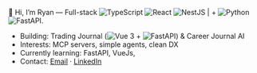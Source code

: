👋 Hi, I’m Ryan — Full-stack ![TypeScript](https://img.shields.io/badge/-TypeScript-3178C6?logo=typescript&logoColor=white)
 ![React](https://img.shields.io/badge/-React-61DAFB?logo=react&logoColor=black) ![NestJS](https://img.shields.io/badge/-NestJS-E0234E?logo=nestjs&logoColor=white) | + ![Python](https://img.shields.io/badge/-Python-3776AB?logo=python&logoColor=white) ![FastAPI](https://img.shields.io/badge/-FastAPI-009688?logo=fastapi&logoColor=white).

- Building: Trading Journal (![Vue 3](https://img.shields.io/badge/-Vue%203-42B883?logo=vuedotjs&logoColor=white) + ![FastAPI](https://img.shields.io/badge/-FastAPI-009688?logo=fastapi&logoColor=white))
 & Career Journal AI
- Interests: MCP servers, simple agents, clean DX
- Currently learning: FastAPI, VueJs,
- Contact: [Email](mailto:doanryan10@gmail.com) · [LinkedIn](https://www.linkedin.com/in/doan-ryan/)

<!---
ShadFyt/ShadFyt is a ✨ special ✨ repository because its `README.md` (this file) appears on your GitHub profile.
You can click the Preview link to take a look at your changes.
--->
